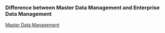 ### Difference between Master Data Management and Enterprise Data Management
<ins>Master Data Management</ins>
